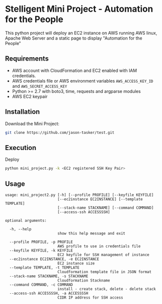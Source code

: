 # Stelligent Mini Project - Automation for the People

This python project will deploy an EC2 instance on AWS running AWS linux, Apache Web Server and a static page to display "Automation for the People"

## Requirements
- AWS account with CloudFormation and EC2 enabled with IAM credentials.
- AWS credentials file or AWS environment variables `AWS_ACCESS_KEY_ID` and `AWS_SECRET_ACCESS_KEY`
- Python >= 2.7 with boto3, time, requests and argparse modules
- AWS EC2 keypair 

## Installation
Download the Mini Project:
```sh
git clone https://github.com/jason-tasker/test.git
```

## Execution
Deploy 
```sh
python mini_project.py -k <EC2 registered SSH Key Pair>
```

## Usage
```text
usage: mini_project2.py [-h] [--profile PROFILE] [--keyfile KEYFILE]
                        [--ec2instance EC2INSTANCE] [--template TEMPLATE]
                        [--stack-name STACKNAME] [--command COMMAND]
                        [--access-ssh ACCESSSSH]

optional arguments:

  -h, --help            
                        show this help message and exit

  --profile PROFILE, -p PROFILE
                        AWS profile to use in credentials file
  --keyfile KEYFILE, -k KEYFILE
                        EC2 keyfile for SSH management of instance
  --ec2instance EC2INSTANCE, -e EC2INSTANCE
                        EC2 instance size
  --template TEMPLATE, -t TEMPLATE
                        Cloudformation template file in JSON format
  --stack-name STACKNAME, -s STACKNAME
                        Cloudformation Stackname
  --command COMMAND, -c COMMAND
                        install - create stack, delete - delete stack
  --access-ssh ACCESSSSH, -a ACCESSSSH
                        CIDR IP address for SSH access
                        
```
